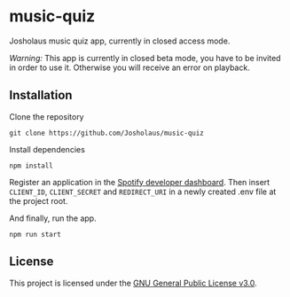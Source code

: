 # music-quiz

Josholaus music quiz app, currently in closed access mode.

*Warning:* This app is currently in closed beta mode, you have to be invited in order to use it. Otherwise you will receive an error on playback.

## Installation

Clone the repository

```shell
git clone https://github.com/Josholaus/music-quiz
```

Install dependencies

```shell
npm install
```

Register an application in the [Spotify developer dashboard](https://developer.spotify.com/dashboard/login). Then insert `CLIENT_ID`, `CLIENT_SECRET` and `REDIRECT_URI` in a newly created .env file at the project root.

And finally, run the app.

```shell
npm run start
```

## License

This project is licensed under the [GNU General Public License v3.0](https://choosealicense.com/licenses/gpl-3.0/).